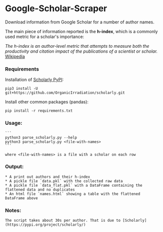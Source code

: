 # Google-Scholar-Scraper
Download information from Google Scholar for a number of author names. 

The main piece of information reported is the **h-index**, which is a commonly used metric for a scholar's importance:

*The h-index is an author-level metric that attempts to measure both the productivity and citation impact of the publications of a scientist or scholar.* [Wikipedia](https://en.wikipedia.org/wiki/H-index)


### Requirements
Installation of [Scholarly PyPI](https://pypi.org/project/scholarly/): 
```
pip3 install -U git+https://github.com/OrganicIrradiation/scholarly.git	
```

Install other common packages (pandas): 
```
pip install -r requirements.txt
```

### Usage:
	```
	python3 parse_scholarly.py --help
	python3 parse_scholarly.py <file-with-names>
	```

	where <file-with-names> is a file with a scholar on each row

### Output:
	* A print out authors and their h-index
	* A pickle file `data.pkl` with the collected raw data
	* A pickle file `data_flat.pkl` with a DataFrame containing the flattened data and no duplicates
	* An html file `names.html` showing a table with the flattened DataFrame above

### Notes:
	The script takes about 30s per author. That is due to [Scholarly](https://pypi.org/project/scholarly/)
	
